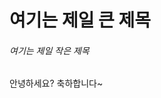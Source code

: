 <!doctype html>
<html lang='ko'>
  <head>
    <title>HTML 연습</title>
  </head>
  <body>
    <h1>여기는 제일 큰 제목</h1>
    <h6>여기는 제일 작은 제목</h6>
    <span>안녕하세요?</span>   
    <span>축하합니다~</span>
  </body>
</html>
